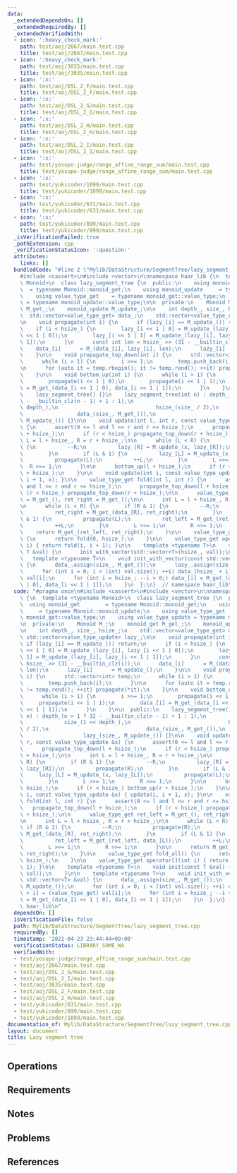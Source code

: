 ```yaml
---
data:
  _extendedDependsOn: []
  _extendedRequiredBy: []
  _extendedVerifiedWith:
  - icon: ':heavy_check_mark:'
    path: test/aoj/2667/main.test.cpp
    title: test/aoj/2667/main.test.cpp
  - icon: ':heavy_check_mark:'
    path: test/aoj/3035/main.test.cpp
    title: test/aoj/3035/main.test.cpp
  - icon: ':x:'
    path: test/aoj/DSL_2_F/main.test.cpp
    title: test/aoj/DSL_2_F/main.test.cpp
  - icon: ':x:'
    path: test/aoj/DSL_2_G/main.test.cpp
    title: test/aoj/DSL_2_G/main.test.cpp
  - icon: ':x:'
    path: test/aoj/DSL_2_H/main.test.cpp
    title: test/aoj/DSL_2_H/main.test.cpp
  - icon: ':x:'
    path: test/aoj/DSL_2_I/main.test.cpp
    title: test/aoj/DSL_2_I/main.test.cpp
  - icon: ':x:'
    path: test/yosupo-judge/range_affine_range_sum/main.test.cpp
    title: test/yosupo-judge/range_affine_range_sum/main.test.cpp
  - icon: ':x:'
    path: test/yukicoder/1099/main.test.cpp
    title: test/yukicoder/1099/main.test.cpp
  - icon: ':x:'
    path: test/yukicoder/631/main.test.cpp
    title: test/yukicoder/631/main.test.cpp
  - icon: ':x:'
    path: test/yukicoder/899/main.test.cpp
    title: test/yukicoder/899/main.test.cpp
  _isVerificationFailed: true
  _pathExtension: cpp
  _verificationStatusIcon: ':question:'
  attributes:
    links: []
  bundledCode: "#line 2 \"Mylib/DataStructure/SegmentTree/lazy_segment_tree.cpp\"\n\
    #include <cassert>\n#include <vector>\n\nnamespace haar_lib {\n  template <typename\
    \ Monoid>\n  class lazy_segment_tree {\n  public:\n    using monoid_get      \
    \  = typename Monoid::monoid_get;\n    using monoid_update     = typename Monoid::monoid_update;\n\
    \    using value_type_get    = typename monoid_get::value_type;\n    using value_type_update\
    \ = typename monoid_update::value_type;\n\n  private:\n    Monoid M_;\n    monoid_get\
    \ M_get_;\n    monoid_update M_update_;\n\n    int depth_, size_, hsize_;\n  \
    \  std::vector<value_type_get> data_;\n    std::vector<value_type_update> lazy_;\n\
    \n    void propagate(int i) {\n      if (lazy_[i] == M_update_()) return;\n  \
    \    if (i < hsize_) {\n        lazy_[i << 1 | 0] = M_update_(lazy_[i], lazy_[i\
    \ << 1 | 0]);\n        lazy_[i << 1 | 1] = M_update_(lazy_[i], lazy_[i << 1 |\
    \ 1]);\n      }\n      const int len = hsize_ >> (31 - __builtin_clz(i));\n  \
    \    data_[i]      = M_(data_[i], lazy_[i], len);\n      lazy_[i]      = M_update_();\n\
    \    }\n\n    void propagate_top_down(int i) {\n      std::vector<int> temp;\n\
    \      while (i > 1) {\n        i >>= 1;\n        temp.push_back(i);\n      }\n\
    \n      for (auto it = temp.rbegin(); it != temp.rend(); ++it) propagate(*it);\n\
    \    }\n\n    void bottom_up(int i) {\n      while (i > 1) {\n        i >>= 1;\n\
    \        propagate(i << 1 | 0);\n        propagate(i << 1 | 1);\n        data_[i]\
    \ = M_get_(data_[i << 1 | 0], data_[i << 1 | 1]);\n      }\n    }\n\n  public:\n\
    \    lazy_segment_tree() {}\n    lazy_segment_tree(int n) : depth_(n > 1 ? 32\
    \ - __builtin_clz(n - 1) + 1 : 1),\n                               size_(1 <<\
    \ depth_),\n                               hsize_(size_ / 2),\n              \
    \                 data_(size_, M_get_()),\n                               lazy_(size_,\
    \ M_update_()) {}\n\n    void update(int l, int r, const value_type_update &x)\
    \ {\n      assert(0 <= l and l <= r and r <= hsize_);\n      propagate_top_down(l\
    \ + hsize_);\n      if (r < hsize_) propagate_top_down(r + hsize_);\n\n      int\
    \ L = l + hsize_, R = r + hsize_;\n\n      while (L < R) {\n        if (R & 1)\
    \ {\n          --R;\n          lazy_[R] = M_update_(x, lazy_[R]);\n          propagate(R);\n\
    \        }\n        if (L & 1) {\n          lazy_[L] = M_update_(x, lazy_[L]);\n\
    \          propagate(L);\n          ++L;\n        }\n        L >>= 1;\n      \
    \  R >>= 1;\n      }\n\n      bottom_up(l + hsize_);\n      if (r < hsize_) bottom_up(r\
    \ + hsize_);\n    }\n\n    void update(int i, const value_type_update &x) { update(i,\
    \ i + 1, x); }\n\n    value_type_get fold(int l, int r) {\n      assert(0 <= l\
    \ and l <= r and r <= hsize_);\n      propagate_top_down(l + hsize_);\n      if\
    \ (r < hsize_) propagate_top_down(r + hsize_);\n\n      value_type_get ret_left\
    \ = M_get_(), ret_right = M_get_();\n\n      int L = l + hsize_, R = r + hsize_;\n\
    \n      while (L < R) {\n        if (R & 1) {\n          --R;\n          propagate(R);\n\
    \          ret_right = M_get_(data_[R], ret_right);\n        }\n        if (L\
    \ & 1) {\n          propagate(L);\n          ret_left = M_get_(ret_left, data_[L]);\n\
    \          ++L;\n        }\n        L >>= 1;\n        R >>= 1;\n      }\n\n  \
    \    return M_get_(ret_left, ret_right);\n    }\n\n    value_type_get fold_all()\
    \ {\n      return fold(0, hsize_);\n    }\n\n    value_type_get operator[](int\
    \ i) { return fold(i, i + 1); }\n\n    template <typename T>\n    void init(const\
    \ T &val) {\n      init_with_vector(std::vector<T>(hsize_, val));\n    }\n\n \
    \   template <typename T>\n    void init_with_vector(const std::vector<T> &val)\
    \ {\n      data_.assign(size_, M_get_());\n      lazy_.assign(size_, M_update_());\n\
    \      for (int i = 0; i < (int) val.size(); ++i) data_[hsize_ + i] = (value_type_get)\
    \ val[i];\n      for (int i = hsize_; --i > 0;) data_[i] = M_get_(data_[i << 1\
    \ | 0], data_[i << 1 | 1]);\n    }\n  };\n}  // namespace haar_lib\n"
  code: "#pragma once\n#include <cassert>\n#include <vector>\n\nnamespace haar_lib\
    \ {\n  template <typename Monoid>\n  class lazy_segment_tree {\n  public:\n  \
    \  using monoid_get        = typename Monoid::monoid_get;\n    using monoid_update\
    \     = typename Monoid::monoid_update;\n    using value_type_get    = typename\
    \ monoid_get::value_type;\n    using value_type_update = typename monoid_update::value_type;\n\
    \n  private:\n    Monoid M_;\n    monoid_get M_get_;\n    monoid_update M_update_;\n\
    \n    int depth_, size_, hsize_;\n    std::vector<value_type_get> data_;\n   \
    \ std::vector<value_type_update> lazy_;\n\n    void propagate(int i) {\n     \
    \ if (lazy_[i] == M_update_()) return;\n      if (i < hsize_) {\n        lazy_[i\
    \ << 1 | 0] = M_update_(lazy_[i], lazy_[i << 1 | 0]);\n        lazy_[i << 1 |\
    \ 1] = M_update_(lazy_[i], lazy_[i << 1 | 1]);\n      }\n      const int len =\
    \ hsize_ >> (31 - __builtin_clz(i));\n      data_[i]      = M_(data_[i], lazy_[i],\
    \ len);\n      lazy_[i]      = M_update_();\n    }\n\n    void propagate_top_down(int\
    \ i) {\n      std::vector<int> temp;\n      while (i > 1) {\n        i >>= 1;\n\
    \        temp.push_back(i);\n      }\n\n      for (auto it = temp.rbegin(); it\
    \ != temp.rend(); ++it) propagate(*it);\n    }\n\n    void bottom_up(int i) {\n\
    \      while (i > 1) {\n        i >>= 1;\n        propagate(i << 1 | 0);\n   \
    \     propagate(i << 1 | 1);\n        data_[i] = M_get_(data_[i << 1 | 0], data_[i\
    \ << 1 | 1]);\n      }\n    }\n\n  public:\n    lazy_segment_tree() {}\n    lazy_segment_tree(int\
    \ n) : depth_(n > 1 ? 32 - __builtin_clz(n - 1) + 1 : 1),\n                  \
    \             size_(1 << depth_),\n                               hsize_(size_\
    \ / 2),\n                               data_(size_, M_get_()),\n            \
    \                   lazy_(size_, M_update_()) {}\n\n    void update(int l, int\
    \ r, const value_type_update &x) {\n      assert(0 <= l and l <= r and r <= hsize_);\n\
    \      propagate_top_down(l + hsize_);\n      if (r < hsize_) propagate_top_down(r\
    \ + hsize_);\n\n      int L = l + hsize_, R = r + hsize_;\n\n      while (L <\
    \ R) {\n        if (R & 1) {\n          --R;\n          lazy_[R] = M_update_(x,\
    \ lazy_[R]);\n          propagate(R);\n        }\n        if (L & 1) {\n     \
    \     lazy_[L] = M_update_(x, lazy_[L]);\n          propagate(L);\n          ++L;\n\
    \        }\n        L >>= 1;\n        R >>= 1;\n      }\n\n      bottom_up(l +\
    \ hsize_);\n      if (r < hsize_) bottom_up(r + hsize_);\n    }\n\n    void update(int\
    \ i, const value_type_update &x) { update(i, i + 1, x); }\n\n    value_type_get\
    \ fold(int l, int r) {\n      assert(0 <= l and l <= r and r <= hsize_);\n   \
    \   propagate_top_down(l + hsize_);\n      if (r < hsize_) propagate_top_down(r\
    \ + hsize_);\n\n      value_type_get ret_left = M_get_(), ret_right = M_get_();\n\
    \n      int L = l + hsize_, R = r + hsize_;\n\n      while (L < R) {\n       \
    \ if (R & 1) {\n          --R;\n          propagate(R);\n          ret_right =\
    \ M_get_(data_[R], ret_right);\n        }\n        if (L & 1) {\n          propagate(L);\n\
    \          ret_left = M_get_(ret_left, data_[L]);\n          ++L;\n        }\n\
    \        L >>= 1;\n        R >>= 1;\n      }\n\n      return M_get_(ret_left,\
    \ ret_right);\n    }\n\n    value_type_get fold_all() {\n      return fold(0,\
    \ hsize_);\n    }\n\n    value_type_get operator[](int i) { return fold(i, i +\
    \ 1); }\n\n    template <typename T>\n    void init(const T &val) {\n      init_with_vector(std::vector<T>(hsize_,\
    \ val));\n    }\n\n    template <typename T>\n    void init_with_vector(const\
    \ std::vector<T> &val) {\n      data_.assign(size_, M_get_());\n      lazy_.assign(size_,\
    \ M_update_());\n      for (int i = 0; i < (int) val.size(); ++i) data_[hsize_\
    \ + i] = (value_type_get) val[i];\n      for (int i = hsize_; --i > 0;) data_[i]\
    \ = M_get_(data_[i << 1 | 0], data_[i << 1 | 1]);\n    }\n  };\n}  // namespace\
    \ haar_lib\n"
  dependsOn: []
  isVerificationFile: false
  path: Mylib/DataStructure/SegmentTree/lazy_segment_tree.cpp
  requiredBy: []
  timestamp: '2021-04-23 23:44:44+09:00'
  verificationStatus: LIBRARY_SOME_WA
  verifiedWith:
  - test/yosupo-judge/range_affine_range_sum/main.test.cpp
  - test/aoj/2667/main.test.cpp
  - test/aoj/DSL_2_G/main.test.cpp
  - test/aoj/DSL_2_I/main.test.cpp
  - test/aoj/3035/main.test.cpp
  - test/aoj/DSL_2_F/main.test.cpp
  - test/aoj/DSL_2_H/main.test.cpp
  - test/yukicoder/631/main.test.cpp
  - test/yukicoder/899/main.test.cpp
  - test/yukicoder/1099/main.test.cpp
documentation_of: Mylib/DataStructure/SegmentTree/lazy_segment_tree.cpp
layout: document
title: Lazy segment tree
---
```


## Operations

## Requirements

## Notes

## Problems

## References
